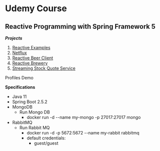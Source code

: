 # Udemy Course

## Reactive Programming with Spring Framework 5

**_Projects_**

1. [Reactive Examples](https://github.com/brunomilitzer/ReactiveProgramming/tree/master/reactive-examples)
2. [Netflux](https://github.com/brunomilitzer/ReactiveProgramming/tree/master/netflux)
3. [Reactive Beer Client](https://github.com/brunomilitzer/ReactiveProgramming/tree/master/reactive-beer-client)
4. [Reactive Brewery](https://github.com/brunomilitzer/ReactiveProgramming/tree/master/reactive-brewery)
5. [Streaming Stock Quote Service](https://github.com/brunomilitzer/ReactiveProgramming/tree/master/streaming-stock-quote-service)

Profiles Demo

**Specifications**

* Java 11
* Spring Boot 2.5.2
* MongoDB
    - Run Mongo DB
        * docker run -d --name my-mongo -p 27017:27017 mongo
* RabbitMQ
    - Run Rabbit MQ
        * docker run -d -p 5672:5672 --name my-rabbit rabbitmq
        * default credentials:
            - guest/guest